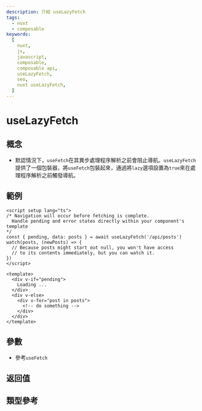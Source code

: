 ```yaml
---
description: 介紹 useLazyFetch
tags:
  - nuxt
  - composable
keywords:
  [
    nuxt,
    js,
    javascript,
    composable,
    composable api,
    useLazyFetch,
    seo,
    nuxt useLazyFetch,
  ]
---
```


# useLazyFetch
## 概念
* 默認情況下，`useFetch`在其異步處理程序解析之前會阻止導航。`useLazyFetch`提供了一個包裝器，將`useFetch`包裝起來，通過將`lazy`選項設置為`true`來在處理程序解析之前觸發導航。
## 範例
```vue
<script setup lang="ts">
/* Navigation will occur before fetching is complete.
  Handle pending and error states directly within your component's template
*/
const { pending, data: posts } = await useLazyFetch('/api/posts')
watch(posts, (newPosts) => {
  // Because posts might start out null, you won't have access
  // to its contents immediately, but you can watch it.
})
</script>

<template>
  <div v-if="pending">
    Loading ...
  </div>
  <div v-else>
    <div v-for="post in posts">
      <!-- do something -->
    </div>
  </div>
</template>
```
## 參數
* 參考`useFetch`
## 返回值
## 類型參考
